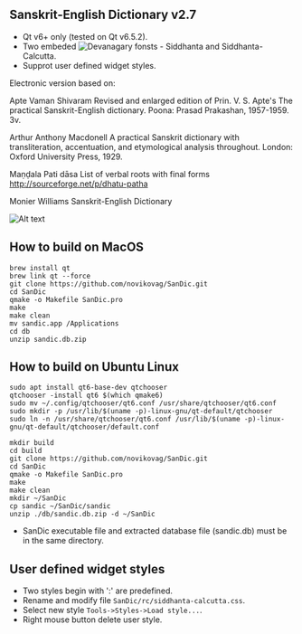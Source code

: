 ## Sanskrit-English Dictionary v2.7

- Qt v6+ only (tested on Qt v6.5.2).
- Two embeded ![Devanagary fonsts](href='http://svayambhava.blogspot.com/p/) - Siddhanta and Siddhanta-Calcutta.
- Supprot user defined widget styles.

Electronic version based on:

Apte Vaman Shivaram
Revised and enlarged edition of Prin. V. S. Apte's The practical Sanskrit-English dictionary. Poona: Prasad Prakashan, 1957-1959. 3v.

Arthur Anthony Macdonell
A practical Sanskrit dictionary with transliteration, accentuation, and etymological analysis throughout. London: Oxford University Press, 1929.

Maṇḍala Pati dāsa
List of verbal roots with final forms
http://sourceforge.net/p/dhatu-patha

Monier Williams
Sanskrit-English Dictionary

![Alt text](/misc/imgs/1.jpg?raw=true "Screen1")

## How to build on MacOS

```
brew install qt
brew link qt --force
git clone https://github.com/novikovag/SanDic.git
cd SanDic
qmake -o Makefile SanDic.pro
make
make clean
mv sandic.app /Applications
cd db
unzip sandic.db.zip
```

## How to build on Ubuntu Linux

```
sudo apt install qt6-base-dev qtchooser
qtchooser -install qt6 $(which qmake6)
sudo mv ~/.config/qtchooser/qt6.conf /usr/share/qtchooser/qt6.conf
sudo mkdir -p /usr/lib/$(uname -p)-linux-gnu/qt-default/qtchooser
sudo ln -n /usr/share/qtchooser/qt6.conf /usr/lib/$(uname -p)-linux-gnu/qt-default/qtchooser/default.conf

mkdir build
cd build
git clone https://github.com/novikovag/SanDic.git
cd SanDic
qmake -o Makefile SanDic.pro
make
make clean
mkdir ~/SanDic
cp sandic ~/SanDic/sandic
unzip ./db/sandic.db.zip -d ~/SanDic
```

* SanDic executable file and extracted database file (sandic.db) must be in the same directory.

## User defined widget styles

* Two styles begin with ':' are predefined.
* Rename and modify file `SanDic/rc/siddhanta-calcutta.css`. 
* Select new style `Tools->Styles->Load style...`.
* Right mouse button delete user style.
